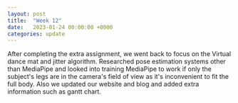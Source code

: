 ```yaml
---
layout: post
title:  "Week 12"
date:   2023-01-24 00:00:00 +0000
categories: update
---
```

After completing the extra assignment, we went back to focus on the Virtual dance mat and jitter algorithm. Researched pose estimation systems other than MediaPipe and looked into training MediaPipe to work if only the subject's legs are in the camera's field of view as it's inconvenient to fit the full body. Also we updated our website and blog and added extra information such as gantt chart.